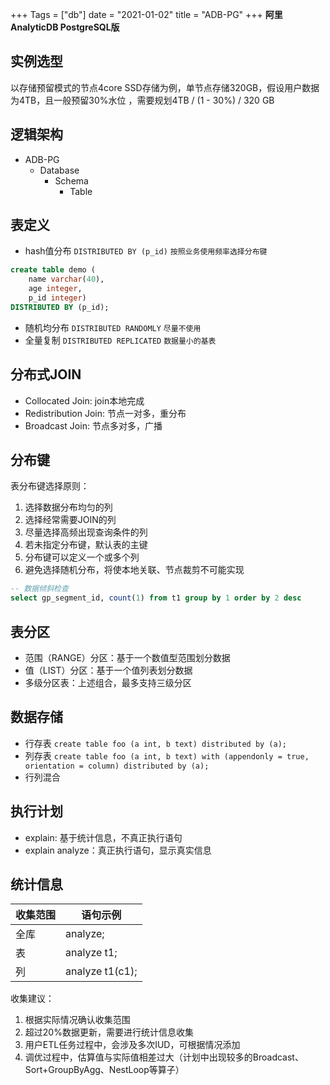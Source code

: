 +++
Tags = ["db"]
date = "2021-01-02"
title = "ADB-PG"
+++
**阿里 AnalyticDB PostgreSQL版**
<!--more-->

## 实例选型

以存储预留模式的节点4core SSD存储为例，单节点存储320GB，假设用户数据为4TB，且一般预留30%水位 ，需要规划4TB / (1 - 30%) / 320 GB
## 逻辑架构

* ADB-PG 
  * Database 
    * Schema 
      * Table
## 表定义

* hash值分布 `DISTRIBUTED BY (p_id)`
`按照业务使用频率选择分布键`
```sql
create table demo (
	name varchar(40),
	age integer,
	p_id integer)
DISTRIBUTED BY (p_id);
```
* 随机均分布 `DISTRIBUTED RANDOMLY`
`尽量不使用`
* 全量复制 `DISTRIBUTED REPLICATED`
`数据量小的基表`
## 分布式JOIN

* Collocated Join: join本地完成
* Redistribution Join: 节点一对多，重分布
* Broadcast Join: 节点多对多，广播
## 分布键

表分布键选择原则：
1. 选择数据分布均匀的列
2. 选择经常需要JOIN的列
3. 尽量选择高频出现查询条件的列
4. 若未指定分布键，默认表的主键
5. 分布键可以定义一个或多个列
4. 避免选择随机分布，将使本地关联、节点裁剪不可能实现
```sql
-- 数据倾斜检查
select gp_segment_id, count(1) from t1 group by 1 order by 2 desc
```
## 表分区

- 范围（RANGE）分区：基于一个数值型范围划分数据
- 值（LIST）分区：基于一个值列表划分数据
- 多级分区表：上述组合，最多支持三级分区
## 数据存储

* 行存表 `create table foo (a int, b text) distributed by (a);`
* 列存表 `create table foo (a int, b text) with (appendonly = true, orientation = column) distributed by (a);` 
* 行列混合
## 执行计划

* explain: 基于统计信息，不真正执行语句
* explain analyze：真正执行语句，显示真实信息
## 统计信息

| 收集范围 | 语句示例 |
| --- | --- |
| 全库 | analyze; |
| 表 | analyze t1; |
| 列 | analyze t1(c1); |
收集建议：
1. 根据实际情况确认收集范围
2. 超过20%数据更新，需要进行统计信息收集
3. 用户ETL任务过程中，会涉及多次IUD，可根据情况添加
4. 调优过程中，估算值与实际值相差过大（计划中出现较多的Broadcast、Sort+GroupByAgg、NestLoop等算子）
